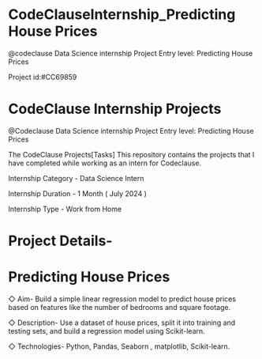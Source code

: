 # CodeClauseInternship_Predicting House Prices
@codeclause Data Science internship Project Entry level: Predicting House Prices

Project id:#CC69859
# CodeClause Internship Projects
@Codeclause  Data Science internship Project Entry level: Predicting House Prices

 
The CodeClause Projects[Tasks]
This repository contains the projects that I have completed while working as an intern for Codeclause.

Internship Category - Data Science Intern


Internship Duration - 1 Month ( July 2024 )


Internship Type - Work from Home

# Project Details- 
 # Predicting House Prices
 ◇ Aim-
   Build a simple linear regression model to predict house prices based on features like
 the number of bedrooms and square footage.

 
 ◇  Description-
   Use a dataset of house prices, split it into training and testing sets, and build a
 regression model using Scikit-learn.

 
 ◇  Technologies-
  Python, Pandas, Seaborn , matplotlib, Scikit-learn.


